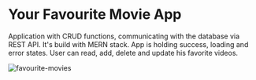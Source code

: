 # Your Favourite Movie App

Application with CRUD functions, communicating with the database via REST API. It's build with MERN stack. App is holding success, loading and error states. User can read, add, delete and update his favorite videos.

![favourite-movies](https://user-images.githubusercontent.com/93607858/170060706-ea8eed71-aa1f-445a-b2a4-72004a3b6785.png)
